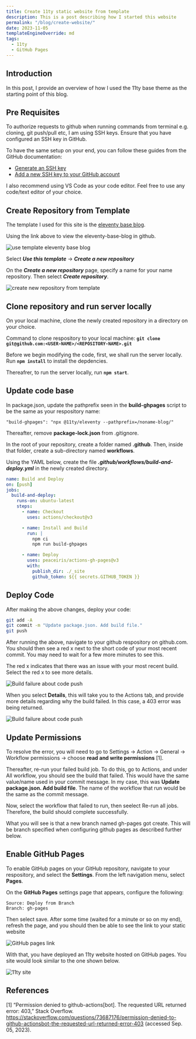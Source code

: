 ```yaml
---
title: Create 11ty static website from template
description: This is a post describing how I started this website
permalink: "/blog/create-website/"
date: 2023-11-05
templateEngineOverride: md
tags:
  - 11ty
  - GitHub Pages
---
```


## Introduction

In this post, I provide an overview of how I used the 11ty base theme as the starting point of this blog.

## Pre Requisites

To authorize requests to github when running commands from terminal e.g. cloning, git push/pull etc, I am using SSH keys. Ensure that you have configured an SSH key in GitHub.

To have the same setup on your end, you can follow these guides from the GitHub documentation:

* [Generate an SSH key](https://docs.github.com/en/authentication/connecting-to-github-with-ssh/generating-a-new-ssh-key-and-adding-it-to-the-ssh-agent)
* [Add a new SSH key to your GitHub account](https://docs.github.com/en/authentication/connecting-to-github-with-ssh/adding-a-new-ssh-key-to-your-github-account)

I also recommend using VS Code as your code editor. Feel free to use any code/text editor of your choice.

## Create Repository from Template

The template I used for this site is the [eleventy base blog](https://github.com/11ty/eleventy-base-blog). 

Using the link above to view the eleventy-base-blog in github.

![use template eleventy base blog](/img/create_website_blog/1_11ty_base_blog.png)

Select ***Use this template*** &rarr;  ***Create a new repository***

On the ***Create a new repository*** page, specify a name for your name repository. Then select ***Create repository***.

![create new repository from template](/img/create_website_blog/2_create_repository.png)

## Clone repository and run server locally

On your local machine, clone the newly created repository in a directory on your choice. 

Command to clone respository to your local machine: **`git clone git@github.com:<USER-NAME>/<REPOSITORY-NAME>.git`**

Before we begin modifying the code, first, we shall run the server locally. Run **`npm install`** to install the depdencies.

Thereafrer, to run the server locally, run **`npm start`**.

## Update code base

In package.json, update the pathprefix seen in the **build-ghpages** script to be the same as your respository name:

```
"build-ghpages": "npx @11ty/eleventy --pathprefix=/noname-blog/"
```

Thereafter, remove **package-lock.json** from .gitignore.

In the root of your repository, create a folder named **.github**. Then, inside that folder, create a sub-directory named **workflows**.

Using the YAML below, create the file ***.github/workflows/build-and-deploy.yml*** in the newly created directory. 

```yaml
name: Build and Deploy
on: [push]
jobs:
  build-and-deploy:
    runs-on: ubuntu-latest
    steps:
      - name: Checkout
        uses: actions/checkout@v3

      - name: Install and Build
        run: |
          npm ci
          npm run build-ghpages

      - name: Deploy
        uses: peaceiris/actions-gh-pages@v3
        with:
          publish_dir: ./_site
          github_token: ${{ secrets.GITHUB_TOKEN }}
```

## Deploy Code

After making the above changes, deploy your code:

```sh
git add -A
git commit -m "Update package.json. Add build file."
git push
```

After running the above, navigate to your github respository on github.com. You should then see a red x next to the short code of your most recent commit. You may need to wait for a few more minutes to see this.

The red x indicates that there was an issue with your most recent build. Select the red x to see more details. 

![Build failure about code push](/img/create_website_blog/4_check_build_result.png)

When you select **Details**, this will take you to the Actions tab, and provide more details regarding why the build failed. In this case, a 403 error was being returned.

![Build failure about code push](/img/create_website_blog/5_build_failed.png)

## Update Permissions

To resolve the error, you will need to go to Settings &rarr;  Action &rarr; General  &rarr;  Workflow permissions  &rarr; choose **read and write permissions** [1].

Thereafter, re-run your failed build job. To do this, go to Actions, and under All workflow, you should see the build that failed. This would have the same value/name used in your commit message. In my case, this was **Update package.json. Add build file**. The name of the workflow that run would be the same as the commit message. 

Now, select the workflow that failed to run, then seelect Re-run all jobs. Therefore, the build should complete successfully.

What you will see is that a new branch named gh-pages got create. This will be branch specified when configuring github pages as described further below.

## Enable GitHub Pages

To enable GitHub pages on your GitHub repository, navigate to your respository, and select the **Settings**. From the left navigation menu, select **Pages**.

On the **GitHub Pages** settings page that appears, configure the following:

```
Source: Deploy from Branch
Branch: gh-pages
```

Then select save. After some time (waited for a minute or so on my end), refresh the page, and you should then be able to see the link to your static website

![GitHub pages link](/img/create_website_blog/7_github_pages_link.png)

With that, you have deployed an 11ty website hosted on GitHub pages. You site would look similar to the one shown below.

![11ty site](/img/create_website_blog/8_11ty_site.png)

## References

[1] “Permission denied to github-actions[bot]. The requested URL returned error: 403,” Stack Overflow. https://stackoverflow.com/questions/73687176/permission-denied-to-github-actionsbot-the-requested-url-returned-error-403 (accessed Sep. 05, 2023).